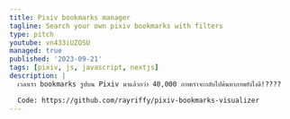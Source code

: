 ```yaml
---
title: Pixiv bookmarks manager
tagline: Search your own pixiv bookmarks with filters
type: pitch
youtube: vn433iUZQSU
managed: true
published: '2023-09-21'
tags: [pixiv, js, javascript, nextjs]
description: |
  เวลาเรา bookmarks รูปบน Pixiv มาแล้วกว่า 40,000 ภาพเราจะกลับไปค้นหาภาพยังไงดี!????

  Code: https://github.com/rayriffy/pixiv-bookmarks-visualizer
---
```


